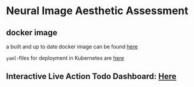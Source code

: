 # Neural Image Aesthetic Assessment

## docker image
a built and up to date docker image can be found [here](https://hub.docker.com/r/janpf/niaa)

`yaml`-files for deployment in Kubernetes are [here](k8s)

## Interactive Live Action Todo Dashboard: [Here](https://github.com/janpf/NIAA/search?q=TODO+OR+FIXME)
